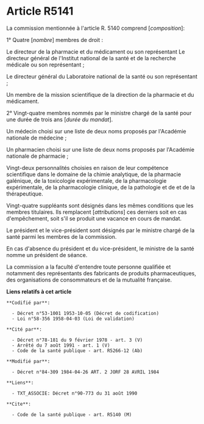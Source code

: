 # Article R5141

La commission mentionnée à l'article R. 5140 comprend [*composition*]:

1° Quatre [*nombre*] membres de droit :

Le directeur de la pharmacie et du médicament ou son représentant    Le directeur général de l'Institut national de la santé
et de la recherche médicale ou son représentant ;

Le directeur général du Laboratoire national de la santé ou son représentant ;

Un membre de la mission scientifique de la direction de la pharmacie et du médicament.

2° Vingt-quatre membres nommés par le ministre chargé de la santé pour une durée de trois ans [*durée du mandat*].

Un médecin choisi sur une liste de deux noms proposés par l'Académie nationale de médecine ;

Un pharmacien choisi sur une liste de deux noms proposés par l'Académie nationale de pharmacie ;

Vingt-deux personnalités choisies en raison de leur compétence scientifique dans le domaine de la chimie analytique, de la
pharmacie galénique, de la toxicologie expérimentale, de la pharmacologie expérimentale, de la pharmacologie clinique, de la
pathologie et de et de la thérapeutique.

Vingt-quatre suppléants sont désignés dans les mêmes conditions que les membres titulaires. Ils remplacent [*attributions*]
ces derniers soit en cas d'empêchement, soit s'il se produit une vacance en cours de mandat.

Le président et le vice-président sont désignés par le ministre chargé de la santé parmi les membres de la commission.

En cas d'absence du président et du vice-président, le ministre de la santé nomme un président de séance.

La commission a la faculté d'entendre toute personne qualifiée et notamment des représentants des fabricants de produits
pharmaceutiques, des organisations de consommateurs et de la mutualité française.

**Liens relatifs à cet article**

	**Codifié par**:

	  - Décret n°53-1001 1953-10-05 (Décret de codification)
	  - Loi n°58-356 1958-04-03 (Loi de validation)

	**Cité par**:

	  - Décret n°78-181 du 9 février 1978 - art. 3 (V)
	  - Arrêté du 7 août 1991 - art. 1 (V)
	  - Code de la santé publique - art. R5266-12 (Ab)

	**Modifié par**:

	  - Décret n°84-309 1984-04-26 ART. 2 JORF 28 AVRIL 1984

	**Liens**:

	  - TXT_ASSOCIE: Décret n°90-773 du 31 août 1990

	**Cite**:

	  - Code de la santé publique - art. R5140 (M)
